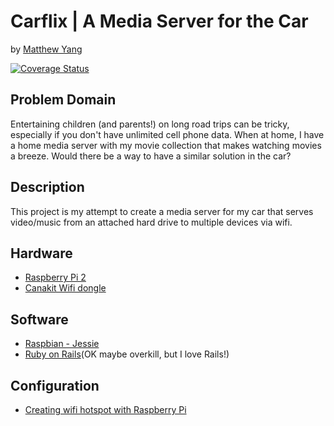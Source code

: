 # Carflix | A Media Server for the Car
by [Matthew Yang](http://matthewgyang.com)

[![Coverage Status](https://coveralls.io/repos/yang70/car_server/badge.svg?branch=master&service=github)](https://coveralls.io/github/yang70/car_server?branch=master)

## Problem Domain
Entertaining children (and parents!) on long road trips can be tricky, especially if you don't have unlimited cell phone data.  When at home, I have a home media server with my movie collection that makes watching movies a breeze.  Would there be a way to have a similar solution in the car?

## Description
This project is my attempt to create a media server for my car that serves video/music from an attached hard drive to multiple devices via wifi.  

## Hardware
* [Raspberry Pi 2](https://www.raspberrypi.org/products/raspberry-pi-2-model-b/)
* [Canakit Wifi dongle](http://www.canakit.com/raspberry-pi-wifi.html)

## Software
* [Raspbian - Jessie](https://www.raspberrypi.org/downloads/raspbian/)
* [Ruby on Rails](http://rubyonrails.org/)(OK maybe overkill, but I love Rails!)

## Configuration
* [Creating wifi hotspot with Raspberry Pi](https://learn.adafruit.com/setting-up-a-raspberry-pi-as-a-wifi-access-point/install-software)
